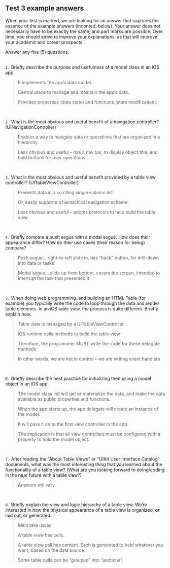 ## Test 3 example answers

When your test is marked, we are looking for an answer that captures the essence of the example answers (indented, below). Your answer does not necessarily have to be exactly the same, and part marks are possible. Over time, you should strive to improve your explanations, as that will improve your academic and career prospects.

Answer any five (5) questions.  
<br>

`1.` Briefly describe the purpose and usefulness of a model class in an iOS app. 

> It implements the app’s data model. 
>
> Central place to manage and maintain the app’s data.
>
> Provides properties (data state) and functions (state modification).

<br>

`2.` What is the most obvious and useful benefit of a navigation controller? (UINavigationController)

> Enables a way to navigate data or operations that are organized in a hierarchy
>
> Less obvious and useful – has a nav bar, to display object title, and hold buttons for user operations

<br>

`3.` What is the most obvious and useful benefit provided by a table view controller? (UITableViewController)

> Presents data in a scrolling single-column list
>
> Or, easily supports a hierarchical navigation scheme
>
> Less obvious and useful – adopts protocols to help build the table view 

<br>

`4.` Briefly compare a push segue with a modal segue. How does their appearance differ? How do their use cases (their reason for being) compare? 

> Push segue… right-to-left slide in, has “back” button, for drill-down into data or tasks
>
> Modal segue… slide up from bottom, covers the screen, intended to interrupt the task that presented it

<br>

`5.` When doing web programming, and building an HTML Table (for example) you typically write the code to loop through the data and render table elements. In an iOS table view, the process is quite different. Briefly explain how. 

> Table view is managed by a UITableViewController
>
> iOS runtime calls methods to build the table view
>
> Therefore, the programmer MUST write the code for these delegate methods
>
> In other words, we are not in control – we are writing event handlers

<br>

`6.` Briefly describe the best practice for initializing then using a model object in an iOS app. 

> The model class init will get or materialize the data, and make the data available as public properties and functions. 
>
> When the app starts up, the app delegate will create an instance of the model.
>
> It will pass it on to the first view controller in the app. 
>
> The implication is that all view controllers must be configured with a property to hold the model object.

<br>

`7.` After reading the “About Table Views” or “UIKit User Interface Catalog” documents, what was the most interesting thing that you learned about the functionality of a table view? (What are you looking forward to doing/coding in the near future with a table view?)

> Answers will vary.

<br>

`8.` Briefly explain the view and logic hierarchy of a table view. We’re interested in how the physical appearance of a table view is organized, or laid out, or generated. 

> Main take-away:
>
> A table view has cells.
>
> A table view cell has content. Each is generated to hold whatever you want, based on the data source.
>
> Some table cells can be “grouped” into “sections”.
